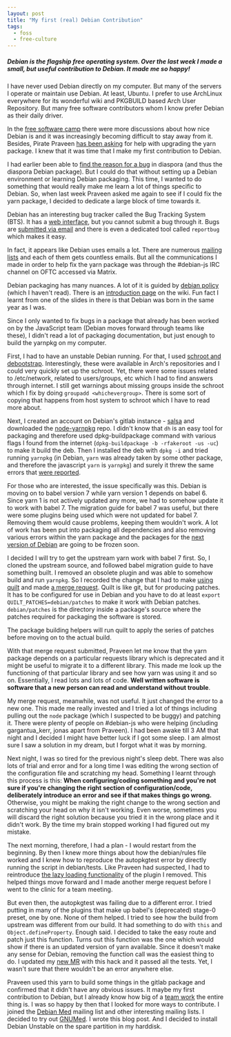 ```yaml
---
layout: post
title: "My first (real) Debian Contribution"
tags:
  - foss
  - free-culture
---
```


##### Debian is the flagship free operating system. Over the last week I made a small, but useful contribution to Debian. It made me so happy! #####

I have never used Debian directly on my computer. But many of the servers I operate or maintain use Debian. At least, Ubuntu. I prefer to use ArchLinux everywhere for its wonderful wiki and PKGBUILD based Arch User Repository. But many free software contributors whom I know prefer Debian as their daily driver.

In the [free software camp](/free-software-camp-opening/) there were more discussions about how nice Debian is and it was increasingly becoming difficult to stay away from it. Besides, Pirate Praveen [has been asking](https://social.masto.host/@praveen/105236594536260204) for help with upgrading the yarn package. I knew that it was time that I make my first contribution to Debian.

I had earlier been able to [find the reason for a bug](https://joindiaspora.com/posts/19102750) in diaspora (and thus the diaspora Debian package). But I could do that without setting up a Debian environment or learning Debian packaging. This time, I wanted to do something that would really make me learn a lot of things specific to Debian. So, when last week Praveen asked me again to see if I could fix the yarn package, I decided to dedicate a large block of time towards it.

Debian has an interesting bug tracker called the Bug Tracking System (BTS). It has a [web interface](http://bugs.debian.org), but you cannot submit a bug through it. Bugs are [submitted via email](https://www.debian.org/Bugs/Reporting) and there is even a dedicated tool called `reportbug` which makes it easy.

In fact, it appears like Debian uses emails a lot. There are numerous [mailing lists](https://www.debian.org/MailingLists/) and each of them gets countless emails. But all the communications I made in order to help fix the yarn package was through the #debian-js IRC channel on OFTC accessed via Matrix.

Debian packaging has many nuances. A lot of it is guided by [debian policy](https://www.debian.org/doc/debian-policy/) (which I haven't read). There is an [introduction page](https://wiki.debian.org/Packaging) on the wiki. Fun fact I learnt from one of the slides in there is that Debian was born in the same year as I was.

Since I only wanted to fix bugs in a package that already has been worked on by the JavaScript team (Debian moves forward through teams like these), I didn't read a lot of packaging documentation, but just enough to build the yarnpkg on my computer.

First, I had to have an unstable Debian running. For that, I used [schroot and debootstrap](https://wiki.debian.org/Packaging/Pre-Requisites). Interestingly, these were available in Arch's repositories and I could very quickly set up the schroot. Yet, there were some issues related to /etc/network, related to users/groups, etc which I had to find answers through internet. I still get warnings about missing groups inside the schroot which I fix by doing `groupadd <whichevergroup>`. There is some sort of copying that happens from host system to schroot which I have to read more about.

Next, I created an account on Debian's gitlab instance - [salsa](https://salsa.debian.org/) and downloaded the [node-yarnpkg](https://salsa.debian.org/js-team/node-yarnpkg) repo. I didn't know that `dh` is an easy tool for packaging and therefore used dpkg-buildpackage command with various flags I found from the internet (`dpkg-buildpackage -b -rfakeroot -us -uc`) to make it build the deb. Then I installed the deb with `dpkg -i` and tried running `yarnpkg` (in Debian, `yarn` was already taken by some other package, and therefore the javascript `yarn` is `yarnpkg`) and surely it threw the same errors that [were reported](https://bugs.debian.org/cgi-bin/bugreport.cgi?bug=960120).

For those who are interested, the issue specifically was this. Debian is moving on to babel version 7 while yarn version 1 depends on babel 6. Since yarn 1 is not actively updated any more, we had to somehow update it to work with babel 7. The migration guide for babel 7 was useful, but there were some plugins being used which were not updated for babel 7. Removing them would cause problems, keeping them wouldn't work. A lot of work has been put into packaging all dependencies and also removing various errors within the yarn package and the packages for the [next version of Debian](https://wiki.debian.org/DebianBullseye) are going to be frozen soon.

I decided I will try to get the upstream yarn work with babel 7 first. So, I cloned the upstream source, and followed babel migration guide to have something built. I removed an obsolete plugin and was able to somehow build and run `yarnpkg`. So I recorded the change that I had to make [using quilt](https://wiki.debian.org/UsingQuilt) and made [a merge request](https://salsa.debian.org/js-team/node-yarnpkg/-/merge_requests/2). Quilt is like git, but for producing patches. It has to be configured for use in Debian and you have to do at least `export QUILT_PATCHES=debian/patches` to make it work with Debian patches. `debian/patches` is the directory inside a package's source where the patches required for packaging the software is stored.

The package building helpers will run quilt to apply the series of patches before moving on to the actual build.

With that merge request submitted, Praveen let me know that the yarn package depends on a particular requests library which is deprecated and it might be useful to migrate it to a different library. This made me look up the functioning of that particular library and see how yarn was using it and so on. Essentially, I read lots and lots of code. **Well written software is software that a new person can read and understand without trouble**.

My merge request, meanwhile, was not useful. It just changed the error to a new one. This made me really invested and I tried a lot of things including pulling out the `node` package (which I suspected to be buggy) and patching it. There were plenty of people on #debian-js who were helping (including gargantua\_kerr, jonas apart from Praveen). I had been awake till 3 AM that night and I decided I might have better luck if I got some sleep. I am almost sure I saw a solution in my dream, but I forgot what it was by morning.

Next night, I was so tired for the previous night's sleep debt. There was also lots of trial and error and for a long time I was editing the wrong section of the configuration file and scratching my head. Something I learnt through this process is this: **When configuring/coding something and you're not sure if you're changing the right section of configuration/code, deliberately introduce an error and see if that makes things go wrong.** Otherwise, you might be making the right change to the wrong section and scratching your head on why it isn't working. Even worse, sometimes you will discard the right solution because you tried it in the wrong place and it didn't work. By the time my brain stopped working I had figured out my mistake.

The next morning, therefore, I had a plan - I would restart from the beginning. By then I knew more things about how the debian/rules file worked and I knew how to reproduce the autopkgtest error by directly running the script in debian/tests. Like Praveen had suspected, I had to reintroduce [the lazy loading functionality](https://github.com/zertosh/babel-plugin-transform-inline-imports-commonjs/pull/13#issuecomment-747881043) of the plugin I removed. This helped things move forward and I made another merge request before I went to the clinic for a team meeting.

But even then, the autopkgtest was failing due to a different error. I tried putting in many of the plugins that make up babel's (deprecated) stage-0 preset, one by one. None of them helped. I tried to see how the build from upstream was different from our build. It had something to do with `this` and `Object.defineProperty`. Enough said. I decided to take the easy route and patch just this function. Turns out this function was the one which would show if there is an updated version of yarn available. Since it doesn't make any sense for Debian, removing the function call was the easiest thing to do. I updated my [new MR](https://salsa.debian.org/js-team/node-yarnpkg/-/merge_requests/3) with this hack and it passed all the tests. Yet, I wasn't sure that there wouldn't be an error anywhere else.

Praveen used this yarn to build some things in the gitlab package and confirmed that it didn't have any obvious issues. It maybe my first contribution to Debian, but I already know how big of a [team work](https://social.masto.host/@praveen/105400828905675712) the entire thing is. I was so happy by then that I looked for more ways to contribute. I joined the [Debian Med](https://www.debian.org/devel/debian-med/) mailing list and other interesting mailing lists. I decided to try out [GNUMed](https://www.gnumed.de/documentation/). I wrote this blog post. And I decided to install Debian Unstable on the spare partition in my harddisk.

